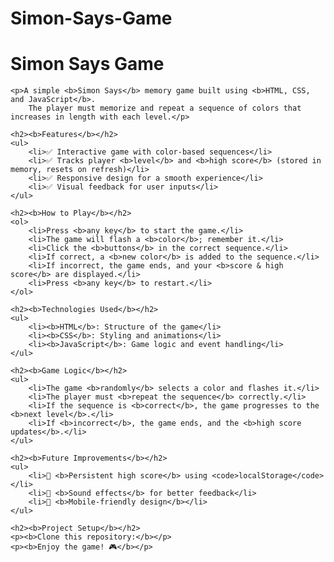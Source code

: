 # Simon-Says-Game
<h1><b>Simon Says Game</b></h1>

    <p>A simple <b>Simon Says</b> memory game built using <b>HTML, CSS, and JavaScript</b>. 
        The player must memorize and repeat a sequence of colors that increases in length with each level.</p>

    <h2><b>Features</b></h2>
    <ul>
        <li>✅ Interactive game with color-based sequences</li>
        <li>✅ Tracks player <b>level</b> and <b>high score</b> (stored in memory, resets on refresh)</li>
        <li>✅ Responsive design for a smooth experience</li>
        <li>✅ Visual feedback for user inputs</li>
    </ul>

    <h2><b>How to Play</b></h2>
    <ol>
        <li>Press <b>any key</b> to start the game.</li>
        <li>The game will flash a <b>color</b>; remember it.</li>
        <li>Click the <b>buttons</b> in the correct sequence.</li>
        <li>If correct, a <b>new color</b> is added to the sequence.</li>
        <li>If incorrect, the game ends, and your <b>score & high score</b> are displayed.</li>
        <li>Press <b>any key</b> to restart.</li>
    </ol>

    <h2><b>Technologies Used</b></h2>
    <ul>
        <li><b>HTML</b>: Structure of the game</li>
        <li><b>CSS</b>: Styling and animations</li>
        <li><b>JavaScript</b>: Game logic and event handling</li>
    </ul>

    <h2><b>Game Logic</b></h2>
    <ul>
        <li>The game <b>randomly</b> selects a color and flashes it.</li>
        <li>The player must <b>repeat the sequence</b> correctly.</li>
        <li>If the sequence is <b>correct</b>, the game progresses to the <b>next level</b>.</li>
        <li>If <b>incorrect</b>, the game ends, and the <b>high score updates</b>.</li>
    </ul>

    <h2><b>Future Improvements</b></h2>
    <ul>
        <li>🔹 <b>Persistent high score</b> using <code>localStorage</code></li>
        <li>🔹 <b>Sound effects</b> for better feedback</li>
        <li>🔹 <b>Mobile-friendly design</b></li>
    </ul>

    <h2><b>Project Setup</b></h2>
    <p><b>Clone this repository:</b></p>
    <p><b>Enjoy the game! 🎮</b></p>

